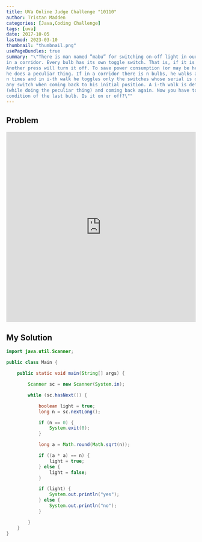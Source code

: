 ```yaml
---
title: UVa Online Judge Challenge "10110"
author: Tristan Madden
categories: [Java,Coding Challenge]
tags: [uva]
date: 2017-10-05
lastmod: 2023-03-10
thumbnail: "thumbnail.png"
usePageBundles: true
summary: "\"There is man named ”mabu” for switching on-off light in our University. He switches on-off the lights
in a corridor. Every bulb has its own toggle switch. That is, if it is pressed then the bulb turns on.
Another press will turn it off. To save power consumption (or may be he is mad or something else)
he does a peculiar thing. If in a corridor there is n bulbs, he walks along the corridor back and forth
n times and in i-th walk he toggles only the switches whose serial is divisable by i. He does not press
any switch when coming back to his initial position. A i-th walk is defined as going down the corridor
(while doing the peculiar thing) and coming back again. Now you have to determine what is the final
condition of the last bulb. Is it on or off?\""
---
```


## Problem
<div style="position: relative; padding-bottom: 100%; height: 0; overflow: hidden;">
  <iframe src="https://onlinejudge.org/external/101/10110.pdf" style="position: absolute; top: 0; left: 0; width: 100%; height: 100%; border:0;"  webkitallowfullscreen mozallowfullscreen allowfullscreen></iframe>
</div>

## My Solution

```Java
import java.util.Scanner;

public class Main {

	public static void main(String[] args) {

		Scanner sc = new Scanner(System.in);

		while (sc.hasNext()) {

			boolean light = true;
			long n = sc.nextLong();

			if (n == 0) {
				System.exit(0);
			}

			long a = Math.round(Math.sqrt(n));

			if ((a * a) == n) {
				light = true;
			} else {
				light = false;
			}

			if (light) {
				System.out.println("yes");
			} else {
				System.out.println("no");
			}

		}
	}
}
```